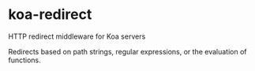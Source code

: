 # koa-redirect
HTTP redirect middleware for Koa servers

Redirects based on path strings, regular expressions, or the evaluation of functions.
